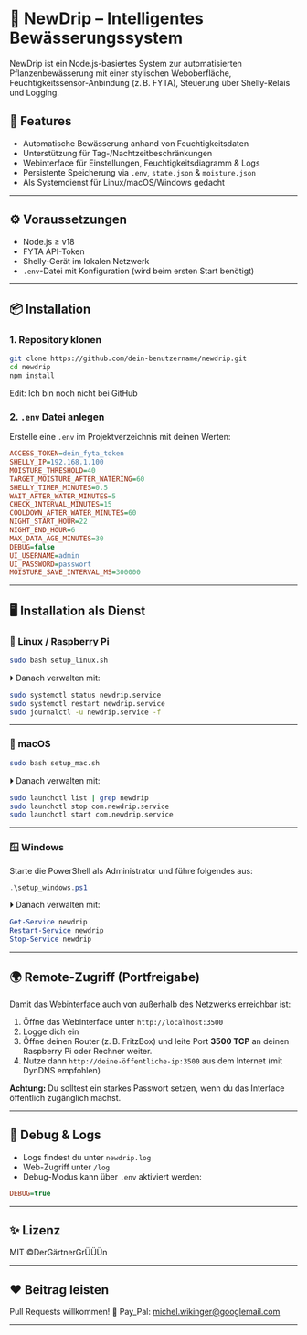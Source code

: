 
# 🌱 NewDrip – Intelligentes Bewässerungssystem

NewDrip ist ein Node.js-basiertes System zur automatisierten Pflanzenbewässerung mit einer stylischen Weboberfläche, Feuchtigkeitssensor-Anbindung (z. B. FYTA), Steuerung über Shelly-Relais und Logging.

## 🔧 Features

- Automatische Bewässerung anhand von Feuchtigkeitsdaten
- Unterstützung für Tag-/Nachtzeitbeschränkungen
- Webinterface für Einstellungen, Feuchtigkeitsdiagramm & Logs
- Persistente Speicherung via `.env`, `state.json` & `moisture.json`
- Als Systemdienst für Linux/macOS/Windows gedacht

---

## ⚙️ Voraussetzungen
- Node.js ≥ v18
- FYTA API-Token
- Shelly-Gerät im lokalen Netzwerk
- `.env`-Datei mit Konfiguration (wird beim ersten Start benötigt)

---

## 📦 Installation

### 1. Repository klonen

```bash
git clone https://github.com/dein-benutzername/newdrip.git
cd newdrip
npm install
```

Edit: Ich bin noch nicht bei GitHub

### 2. `.env` Datei anlegen

Erstelle eine `.env` im Projektverzeichnis mit deinen Werten:

```ini
ACCESS_TOKEN=dein_fyta_token
SHELLY_IP=192.168.1.100
MOISTURE_THRESHOLD=40
TARGET_MOISTURE_AFTER_WATERING=60
SHELLY_TIMER_MINUTES=0.5
WAIT_AFTER_WATER_MINUTES=5
CHECK_INTERVAL_MINUTES=15
COOLDOWN_AFTER_WATER_MINUTES=60
NIGHT_START_HOUR=22
NIGHT_END_HOUR=6
MAX_DATA_AGE_MINUTES=30
DEBUG=false
UI_USERNAME=admin
UI_PASSWORD=passwort
MOISTURE_SAVE_INTERVAL_MS=300000
```

---

## 🖥️ Installation als Dienst

### 🔹 Linux / Raspberry Pi

```bash
sudo bash setup_linux.sh
```

⏵ Danach verwalten mit:

```bash
sudo systemctl status newdrip.service
sudo systemctl restart newdrip.service
sudo journalctl -u newdrip.service -f
```

---

### 🍏 macOS

```bash
sudo bash setup_mac.sh
```

⏵ Danach verwalten mit:

```bash
sudo launchctl list | grep newdrip
sudo launchctl stop com.newdrip.service
sudo launchctl start com.newdrip.service
```

---

### 🪟 Windows

Starte die PowerShell als Administrator und führe folgendes aus:

```powershell
.\setup_windows.ps1
```

⏵ Danach verwalten mit:

```powershell
Get-Service newdrip
Restart-Service newdrip
Stop-Service newdrip
```

---

## 🌍 Remote-Zugriff (Portfreigabe)

Damit das Webinterface auch von außerhalb des Netzwerks erreichbar ist:

1. Öffne das Webinterface unter `http://localhost:3500`
2. Logge dich ein
3. Öffne deinen Router (z. B. FritzBox) und leite Port **3500 TCP** an deinen Raspberry Pi oder Rechner weiter.
4. Nutze dann `http://deine-öffentliche-ip:3500` aus dem Internet (mit DynDNS empfohlen)

**Achtung:** Du solltest ein starkes Passwort setzen, wenn du das Interface öffentlich zugänglich machst.

---

## 🧪 Debug & Logs

- Logs findest du unter `newdrip.log`
- Web-Zugriff unter `/log`
- Debug-Modus kann über `.env` aktiviert werden:

```ini
DEBUG=true
```

---

## ✨ Lizenz

MIT ©DerGärtnerGrÜÜÜn

---

## ❤️ Beitrag leisten

Pull Requests willkommen! 🎉
Pay_Pal: michel.wikinger@googlemail.com


---

